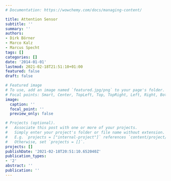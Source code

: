 ```yaml
---
# Documentation: https://wowchemy.com/docs/managing-content/

title: Attention Sensor
subtitle: ''
summary: ''
authors:
- Dirk Börner
- Marco Kalz
- Marcus Specht
tags: []
categories: []
date: '2014-01-01'
lastmod: 2021-02-18T21:51:10+01:00
featured: false
draft: false

# Featured image
# To use, add an image named `featured.jpg/png` to your page's folder.
# Focal points: Smart, Center, TopLeft, Top, TopRight, Left, Right, BottomLeft, Bottom, BottomRight.
image:
  caption: ''
  focal_point: ''
  preview_only: false

# Projects (optional).
#   Associate this post with one or more of your projects.
#   Simply enter your project's folder or file name without extension.
#   E.g. `projects = ["internal-project"]` references `content/project/deep-learning/index.md`.
#   Otherwise, set `projects = []`.
projects: []
publishDate: '2021-02-18T20:51:10.652040Z'
publication_types:
- '2'
abstract: ''
publication: ''
---
```

